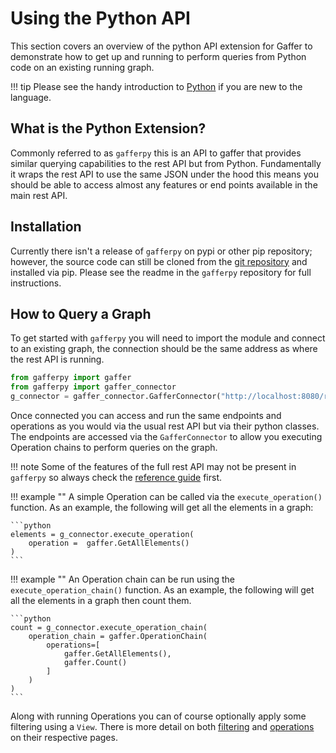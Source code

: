 # Using the Python API

This section covers an overview of the python API extension for Gaffer to
demonstrate how to get up and running to perform queries from Python code on an
existing running graph.

!!! tip
    Please see the handy introduction to [Python](../gaffer-basics/what-is-python.md)
    if you are new to the language.

## What is the Python Extension?

Commonly referred to as `gafferpy` this is an API to gaffer that provides
similar querying capabilities to the rest API but from Python. Fundamentally it
wraps the rest API to use the same JSON under the hood this means you should be
able to access almost any features or end points available in the main rest API.

## Installation

Currently there isn't a release of `gafferpy` on pypi or other pip repository;
however, the source code can still be cloned from the [git repository](https://github.com/gchq/gafferpy/tree/main)
and installed via pip. Please see the readme in the `gafferpy` repository for
full instructions.

## How to Query a Graph

To get started with `gafferpy` you will need to import the module and connect to
an existing graph, the connection should be the same address as where the rest
API is running.

```python
from gafferpy import gaffer
from gafferpy import gaffer_connector
g_connector = gaffer_connector.GafferConnector("http://localhost:8080/rest/latest")
```

Once connected you can access and run the same endpoints and operations as you
would via the usual rest API but via their python classes. The endpoints are
accessed via the `GafferConnector` to allow you executing Operation chains to
perform queries on the graph.

!!! note
    Some of the features of the full rest API may not be present in
    `gafferpy` so always check the [reference guide](../../reference/intro.md)
    first.

!!! example ""
    A simple Operation can be called via the `execute_operation()` function. As
    an example, the following will get all the elements in a graph:

    ```python
    elements = g_connector.execute_operation(
        operation =  gaffer.GetAllElements()
    )
    ```

!!! example ""
    An Operation chain can be run using the `execute_operation_chain()` function.
    As an example, the following will get all the elements in a graph then
    count them.

    ```python
    count = g_connector.execute_operation_chain(
        operation_chain = gaffer.OperationChain(
            operations=[
                gaffer.GetAllElements(),
                gaffer.Count()
            ]
        )
    )
    ```

Along with running Operations you can of course optionally apply some filtering
using a `View`. There is more detail on both [filtering](../query/gaffer-syntax/filtering.md)
and [operations](../query/gaffer-syntax/operations.md) on their respective pages.
